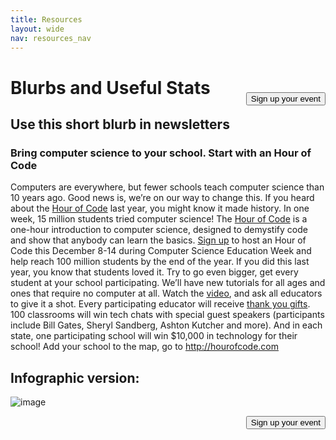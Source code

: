 ```yaml
---
title: Resources
layout: wide
nav: resources_nav
---
```

<a href="/#join"><button style="float: right; margin-top: 50px">Sign up your event</button></a>

# Blurbs and Useful Stats

## Use this short blurb in newsletters
### Bring computer science to your school. Start with an Hour of Code 
Computers are everywhere, but fewer schools teach computer science than 10 years ago. Good news is, we’re on our way to change this. If you heard about the <a href="<%= hoc_uri('/') %>">Hour of Code</a> last year, you might know it made history. In one week, 15 million students tried computer science! The <a href="<%= hoc_uri('/') %>">Hour of Code</a> is a one-hour introduction to computer science, designed to demystify code and show that anybody can learn the basics. <a href="<%= hoc_uri('/') %>">Sign up</a> to host an Hour of Code this December 8-14 during Computer Science Education Week and help reach 100 million students by the end of the year. If you did this last year, you know that students loved it. Try to go even bigger, get every student at your school participating. We’ll have new tutorials for all ages and ones that require no computer at all. Watch the <a href="<%= hoc_uri('/') %>">video</a>, and ask all educators to give it a shot. Every participating educator will receive <a href="<%= hoc_uri('/us/prizes') %>">thank you gifts</a>. 100 classrooms will win tech chats with special guest speakers (participants include Bill Gates, Sheryl Sandberg, Ashton Kutcher and more). And in each state, one participating school will win $10,000 in technology for their school! Add your school to the map, go to <http://hourofcode.com>


## Infographic version:

![image](http://code.org/images/fit-8000/Code.org_infographic.png)

<a style="display: block" href="/#join"><button style="float: right;">Sign up your event</button></a>